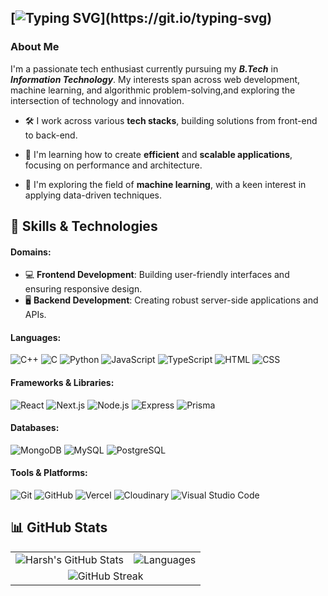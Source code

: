 [![Typing SVG](https://readme-typing-svg.demolab.com?font=Fira+Code&weight=700&size=36&duration=4000&pause=50&center=true&width=1000&height=62&lines=Hi+There+%F0%9F%91%8B;I'm+Harsh+Singh!)](https://git.io/typing-svg)
---

### About Me
I'm a passionate tech enthusiast currently pursuing my ***B.Tech*** in ***Information Technology***. My interests span across web development, machine learning, and algorithmic problem-solving,and exploring the intersection of technology and innovation.
- 🛠️ I work across various **tech stacks**, building solutions from front-end to back-end.
  
- 🌱 I'm learning how to create **efficient** and **scalable applications**, focusing on performance and architecture.

- 🤖 I'm exploring the field of **machine learning**, with a keen interest in applying data-driven techniques.


## 🚀 Skills & Technologies

#### Domains:
- 💻 **Frontend Development**: Building user-friendly interfaces and ensuring responsive design.
- 🖥️ **Backend Development**: Creating robust server-side applications and APIs.

#### Languages:
![C++](https://img.shields.io/badge/-C++-00599C?style=for-the-badge&logo=c%2B%2B&logoColor=white)
![C](https://img.shields.io/badge/-C-A8B9CC?style=for-the-badge&logo=c&logoColor=white)
![Python](https://img.shields.io/badge/-Python-3776AB?style=for-the-badge&logo=python&logoColor=white)
![JavaScript](https://img.shields.io/badge/-JavaScript-F7DF1E?style=for-the-badge&logo=javascript&logoColor=black)
![TypeScript](https://img.shields.io/badge/-TypeScript-007ACC?style=for-the-badge&logo=typescript&logoColor=white)
![HTML](https://img.shields.io/badge/-HTML5-E34F26?style=for-the-badge&logo=html5&logoColor=white)
![CSS](https://img.shields.io/badge/-CSS3-1572B6?style=for-the-badge&logo=css3&logoColor=white)

#### Frameworks & Libraries:
![React](https://img.shields.io/badge/-React-61DAFB?style=for-the-badge&logo=react&logoColor=black)
![Next.js](https://img.shields.io/badge/-Next.js-000000?style=for-the-badge&logo=nextdotjs&logoColor=white)
![Node.js](https://img.shields.io/badge/-Node.js-339933?style=for-the-badge&logo=nodedotjs&logoColor=white)
![Express](https://img.shields.io/badge/-Express-000000?style=for-the-badge&logo=express&logoColor=white)
![Prisma](https://img.shields.io/badge/-Prisma-2D3748?style=for-the-badge&logo=prisma&logoColor=white)

#### Databases:
![MongoDB](https://img.shields.io/badge/-MongoDB-47A248?style=for-the-badge&logo=mongodb&logoColor=white)
![MySQL](https://img.shields.io/badge/-MySQL-4479A1?style=for-the-badge&logo=mysql&logoColor=white)
![PostgreSQL](https://img.shields.io/badge/-PostgreSQL-336791?style=for-the-badge&logo=postgresql&logoColor=white)

#### Tools & Platforms:
![Git](https://img.shields.io/badge/-Git-F05032?style=for-the-badge&logo=git&logoColor=white)
![GitHub](https://img.shields.io/badge/-GitHub-181717?style=for-the-badge&logo=github)
![Vercel](https://img.shields.io/badge/-Vercel-000000?style=for-the-badge&logo=vercel&logoColor=white)
![Cloudinary](https://img.shields.io/badge/-Cloudinary-3448C5?style=for-the-badge&logo=cloudinary&logoColor=white)
![Visual Studio Code](https://img.shields.io/badge/-VS%20Code-007ACC?style=for-the-badge&logo=visualstudiocode&logoColor=white)

## 📊 GitHub Stats

<table>
  <tr>
    <td>
      <img src="https://github-readme-stats.vercel.app/api?username=HarshS490&hide=stars,issues&show=prs_merged,prs_merged_percentage&show_icons=true&theme=tokyonight&hide_rank=true" alt="Harsh's GitHub Stats" />
    </td>
    <td>
      <img src="https://github-readme-stats.vercel.app/api/top-langs/?username=HarshS490&layout=donut&theme=tokyonight" alt="Languages" />
    </td>
  </tr>
  <tr>
    <td colspan="2" align="center">
      <img src="https://streak-stats.demolab.com?user=HarshS490&theme=tokyonight&border_radius=5" alt="GitHub Streak" />
    </td>
  </tr>
</table>




